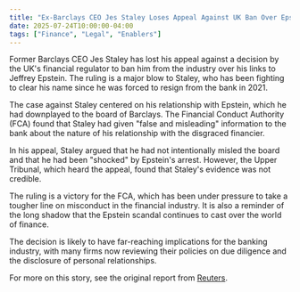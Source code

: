 ```yaml
---
title: "Ex-Barclays CEO Jes Staley Loses Appeal Against UK Ban Over Epstein Ties"
date: 2025-07-24T10:00:00-04:00
tags: ["Finance", "Legal", "Enablers"]
---
```


Former Barclays CEO Jes Staley has lost his appeal against a decision by the UK's financial regulator to ban him from the industry over his links to Jeffrey Epstein. The ruling is a major blow to Staley, who has been fighting to clear his name since he was forced to resign from the bank in 2021.

The case against Staley centered on his relationship with Epstein, which he had downplayed to the board of Barclays. The Financial Conduct Authority (FCA) found that Staley had given "false and misleading" information to the bank about the nature of his relationship with the disgraced financier.

In his appeal, Staley argued that he had not intentionally misled the board and that he had been "shocked" by Epstein's arrest. However, the Upper Tribunal, which heard the appeal, found that Staley's evidence was not credible.

The ruling is a victory for the FCA, which has been under pressure to take a tougher line on misconduct in the financial industry. It is also a reminder of the long shadow that the Epstein scandal continues to cast over the world of finance.

The decision is likely to have far-reaching implications for the banking industry, with many firms now reviewing their policies on due diligence and the disclosure of personal relationships.

For more on this story, see the original report from [Reuters](https://www.reuters.com/sustainability/boards-policy-regulation/ex-barclays-ceo-staley-loses-appeal-against-uk-ban-over-epstein-ties-2025-06-26/).
